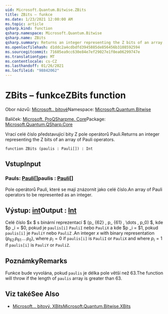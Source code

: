 ```yaml
---
uid: Microsoft.Quantum.Bitwise.ZBits
title: ZBits – funkce
ms.date: 1/23/2021 12:00:00 AM
ms.topic: article
qsharp.kind: function
qsharp.namespace: Microsoft.Quantum.Bitwise
qsharp.name: ZBits
qsharp.summary: Returns an integer representing the Z bits of an array of Pauli operators.
ms.openlocfilehash: d1ddc2a4cdbdfd3945885de856456b3108592594
ms.sourcegitcommit: 71605ea9cc630e84e7ef29027e1f0ea06299747e
ms.translationtype: MT
ms.contentlocale: cs-CZ
ms.lasthandoff: 01/26/2021
ms.locfileid: "98842062"
---
```

# <a name="zbits-function"></a><span data-ttu-id="8ff52-102">ZBits – funkce</span><span class="sxs-lookup"><span data-stu-id="8ff52-102">ZBits function</span></span>

<span data-ttu-id="8ff52-103">Obor názvů: [Microsoft.. bitové](xref:Microsoft.Quantum.Bitwise)</span><span class="sxs-lookup"><span data-stu-id="8ff52-103">Namespace: [Microsoft.Quantum.Bitwise](xref:Microsoft.Quantum.Bitwise)</span></span>

<span data-ttu-id="8ff52-104">Balíček: [Microsoft. ProQSharpme. Core](https://nuget.org/packages/Microsoft.Quantum.QSharp.Core)</span><span class="sxs-lookup"><span data-stu-id="8ff52-104">Package: [Microsoft.Quantum.QSharp.Core](https://nuget.org/packages/Microsoft.Quantum.QSharp.Core)</span></span>


<span data-ttu-id="8ff52-105">Vrací celé číslo představující bity Z pole operátorů Pauli.</span><span class="sxs-lookup"><span data-stu-id="8ff52-105">Returns an integer representing the Z bits of an array of Pauli operators.</span></span>

```qsharp
function ZBits (paulis : Pauli[]) : Int
```


## <a name="input"></a><span data-ttu-id="8ff52-106">Vstup</span><span class="sxs-lookup"><span data-stu-id="8ff52-106">Input</span></span>

### <a name="paulis--pauli"></a><span data-ttu-id="8ff52-107">Pauls: [Pauli](xref:microsoft.quantum.lang-ref.pauli)[]</span><span class="sxs-lookup"><span data-stu-id="8ff52-107">paulis : [Pauli](xref:microsoft.quantum.lang-ref.pauli)[]</span></span>

<span data-ttu-id="8ff52-108">Pole operátorů Pauli, které se mají znázornit jako celé číslo.</span><span class="sxs-lookup"><span data-stu-id="8ff52-108">An array of Pauli operators to be represented as an integer.</span></span>



## <a name="output--int"></a><span data-ttu-id="8ff52-109">Výstup: [int](xref:microsoft.quantum.lang-ref.int)</span><span class="sxs-lookup"><span data-stu-id="8ff52-109">Output : [Int](xref:microsoft.quantum.lang-ref.int)</span></span>

<span data-ttu-id="8ff52-110">Celé číslo $x $ s binární reprezentací $ (p_ {62} \, p_ {61} \, \dots \, p_0) $, kde $p _i = $0, pokud je `paulis[i]` `PauliI` nebo `PauliX` a kde $p _i = $1, pokud `paulis[i]` je `PauliY` nebo `PauliZ` .</span><span class="sxs-lookup"><span data-stu-id="8ff52-110">An integer $x$ with binary representation $(p_{62}\,p_{61}\,\dots\,p_0)$, where $p_i = 0$ if `paulis[i]` is `PauliI` or `PauliX` and where $p_i = 1$ if `paulis[i]` is `PauliY` or `PauliZ`.</span></span>

## <a name="remarks"></a><span data-ttu-id="8ff52-111">Poznámky</span><span class="sxs-lookup"><span data-stu-id="8ff52-111">Remarks</span></span>

<span data-ttu-id="8ff52-112">Funkce bude vyvolána, pokud `paulis` je délka pole větší než 63.</span><span class="sxs-lookup"><span data-stu-id="8ff52-112">The function will throw if the length of `paulis` array is greater than 63.</span></span>

## <a name="see-also"></a><span data-ttu-id="8ff52-113">Viz také</span><span class="sxs-lookup"><span data-stu-id="8ff52-113">See Also</span></span>

- [<span data-ttu-id="8ff52-114">Microsoft... bitový. XBits</span><span class="sxs-lookup"><span data-stu-id="8ff52-114">Microsoft.Quantum.Bitwise.XBits</span></span>](xref:Microsoft.Quantum.Bitwise.XBits)